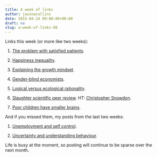 ```yaml
---
title: A week of links
author: jasonacollins
date: 2015-04-24 09:00:00+00:00
draft: no
slug: a-week-of-links-98
---
```


Links this week (or more like two weeks):






	
  1. [The problem with satisfied patients](http://www.theatlantic.com/health/archive/2015/04/the-problem-with-satisfied-patients/390684/).

	
  2. [Happiness inequality](http://marginalrevolution.com/marginalrevolution/2015/04/is-happiness-inequality-up-or-down.html).

	
  3. [Explaining the growth mindset](http://slatestarcodex.com/2015/04/10/i-will-never-have-the-ability-to-clearly-explain-my-beliefs-about-growth-mindset/).

	
  4. [Gender-blind economists](http://offsettingbehaviour.blogspot.com.au/2015/04/gender-blind-economists.html).

	
  5. [Logical versus ecological rationality](http://andrewgelman.com/2015/04/17/gigerenzer-logical-rationality-vs-ecological-rationality/).

	
  6. [Slaughter scientific peer review](http://www.independent.co.uk/news/science/scientific-peer-reviews-are-a-sacred-cow-ready-to-be-slaughtered-says-former-editor-of-bmj-10196077.html). HT: [Christopher Snowdon](https://twitter.com/cjsnowdon).

	
  7. [Poor children have smaller brains](http://www.washingtonpost.com/local/education/new-brain-science-shows-poor-kids-have-smaller-brains-than-affluent-kids/2015/04/15/3b679858-e2bc-11e4-b510-962fcfabc310_story.html).




And if you missed them, my posts from the last two weeks:






	
  1. [Unemployment and self control](https://www.jasoncollins.blog/returns-to-self-control-unemployment-edition/).

	
  2. [Uncertainty and understanding behaviour](https://www.jasoncollins.blog/uncertainty-and-understanding-behaviour/).


Life is busy at the moment, so posting will continue to be sparse over the next month.
